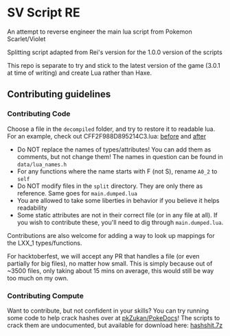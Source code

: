 # SV Script RE

An attempt to reverse engineer the main lua script from Pokemon Scarlet/Violet

Splitting script adapted from Rei's version for the 1.0.0 version of the scripts

This repo is separate to try and stick to the latest version of the game (3.0.1 at time of writing) and create Lua rather than Haxe.

## Contributing guidelines

### Contributing Code

Choose a file in the `decompiled` folder, and try to restore it to readable lua. For an example, check out CFF2F988D895214C3.lua: [before](https://github.com/Martmists-GH/SV-Script-RE/blob/master/split/CFF2F988D895214C3.lua) and [after](https://github.com/Martmists-GH/SV-Script-RE/blob/master/decompiled/CFF2F988D895214C3.lua)

- Do NOT replace the names of types/attributes! You can add them as comments, but not change them! The names in question can be found in `data/lua_names.h`
- For any functions where the name starts with F (not S), rename `A0_2` to `self`
- Do NOT modify files in the `split` directory. They are only there as reference. Same goes for `main.dumped.lua`
- You are allowed to take some liberties in behavior if you believe it helps readability
- Some static attributes are not in their correct file (or in any file at all). If you wish to contribute these, you'll need to dig through `main.dumped.lua`.

Contributions are also welcome for adding a way to look up mappings for the LXX_1 types/functions.

For hacktoberfest, we will accept any PR that handles a file (or even partially for big files), no matter how small. This is simply because out of ~3500 files, only taking about 15 mins on average, this would still be way too much on my own.

### Contributing Compute

Want to contribute, but not confident in your skills? You can try running some code to help crack hashes over at [pkZukan/PokeDocs](https://github.com/pkZukan/PokeDocs/tree/main/SV/Hashlists/Lua)!
The scripts to crack them are undocumented, but available for download here: [hashshit.7z](https://cdn.discordapp.com/attachments/1042884408568459324/1097188681871278090/hashshit.7z?ex=67001016&is=66febe96&hm=d910ef0b3d9f33982d6d5442b1827034eb24484d2d54cda250df8f0a2d06ed1b&)
